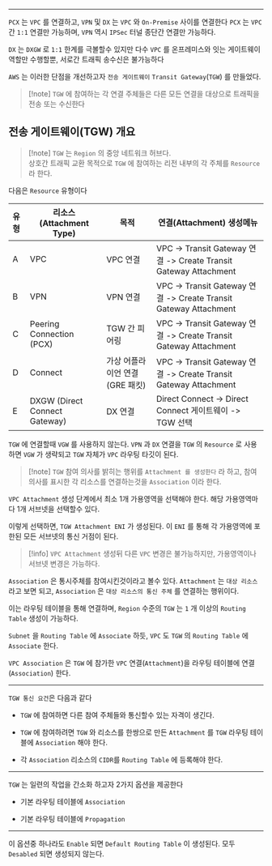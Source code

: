 
---

`PCX` 는 `VPC` 를 연결하고, `VPN` 및 `DX` 는 `VPC` 와 `On-Premise` 사이를 연결한다 
`PCX` 는 `VPC` 간 `1:1` 연결만 가능하며, `VPN` 역시 `IPSec` 터널 종단간 연결만 가능하다.

`DX` 는 `DXGW` 로 `1:1` 한계를 극볼할수 있지만 다수 `VPC` 를 온프레미스와 잇는 게이트웨이 역할만 수행할뿐, 서로간 트래픽 송수신은 불가능하다

`AWS` 는 이러한 단점을 개선하고자 `전송 게이트웨이` `Transit Gateway`(`TGW`) 를 만들었다.

> [!note] `TGW` 에 참여하는 각 연결 주체들은 다른 모든 연결을 대상으로 트래픽을 전송 또는 수신한다

## 전송 게이트웨이(TGW) 개요

> [!note] `TGW` 는 `Region` 의 중앙 네트워크 허브다.<br>상호간 트래픽 교환 목적으로 `TGW` 에 참여하는 리전 내부의 각 주체를 `Resource` 라 한다.

다음은 `Resource` 유형이다 

| 유형  | 리소스 (Attachment Type)         | 목적                  | 연결(Attachment) 생성메뉴                                            |
| :-- | ----------------------------- | ------------------- | -------------------------------------------------------------- |
| A   | VPC                           | VPC 연결              | VPC -> Transit Gateway 연결 -> Create Transit Gateway Attachment |
| B   | VPN                           | VPN 연결              | VPC -> Transit Gateway 연결 -> Create Transit Gateway Attachment |
| C   | Peering Connection (PCX)      | TGW 간 피어링           | VPC -> Transit Gateway 연결 -> Create Transit Gateway Attachment |
| D   | Connect                       | 가상 어플라이언 연결(GRE 패킷) | VPC -> Transit Gateway 연결 -> Create Transit Gateway Attachment |
| E   | DXGW (Direct Connect Gateway) | DX 연결               | Direct Connect -> Direct Connect 게이트웨이 -> TGW 선택               |

`TGW` 에 연결할때 `VGW` 를 사용하지 않는다.
`VPN` 과 `DX` 연결을 `TGW` 의 `Resource` 로 사용하면 `VGW` 가 생략되고 `TGW` 자체가 `VPC` 라우팅 타깃이 된다.

>[!note] `TGW` 참여 의사를 밝히는 행위를 `Attachment 를 생성한다` 라 하고, 참여 의사를 표시한 각 리소스를 연결하는것을 `Association` 이라 한다.

`VPC Attachment` 생성 단계에서 최소 1개 가용영역을 선택해야 한다. 
해당 가용영역마다 1개 서브넷을 선택할수 있다.

이렇게 선택하면, `TGW Attachment ENI` 가 생성된다.
이 `ENI` 를 통해 각 가용영역에 포한된 모든 서브넷의 통신 거점이 된다.

>[!info] `VPC Attachment` 생성뒤 다른 `VPC` 변경은 불가능하지만, 가용영역이나 서브넷 변경은 가능하다.

`Association` 은 통시주체를 참여시킨것이라고 볼수 있다.
`Attachment` 는 `대상 리소스`라고 보면 되고, `Association` 은 `대상 리소스의 통신 주체` 를 연결하는 행위이다.

이는 라우팅 테이블을 통해 연결하며, `Region` 수준의 `TGW` 는 `1` 개 이상의 `Routing Table` 생성이 가능하다.

`Subnet` 을 `Routing Table` 에 `Associate` 하듯, `VPC` 도 `TGW` 의 `Routing Table` 에 `Associate` 한다.

`VPC Association` 은 `TGW` 에 참가한 `VPC` 연결(`Attachment`)을 라우팅 테이블에 연결(`Association`) 한다.

---

`TGW 통신 요건`은 다음과 같다

- `TGW`  에 참여하면 다른 참여 주체들와 통신할수 있는 자격이 생긴다.

- `TGW` 에 참여하려면 `TGW`  와 리소스를 한쌍으로 만든 `Attachment` 를 `TGW` 라우팅 테이블에 `Association` 해야 한다.

- 각 `Association` 리소스의 `CIDR`를 `Routing Table` 에 등록해야 한다.

---

`TGW` 는 일련의 작업을 간소화 하고자 2가지 옵션을 제공한다

- 기본 라우팅 테이블에 `Association`

- 기본 라우팅 테이블에 `Propagation`

---

이 옵션중 하나라도 `Enable` 되면 `Default Routing Table` 이 생성된다.
모두 `Desabled` 되면 생성되지 않는다.





